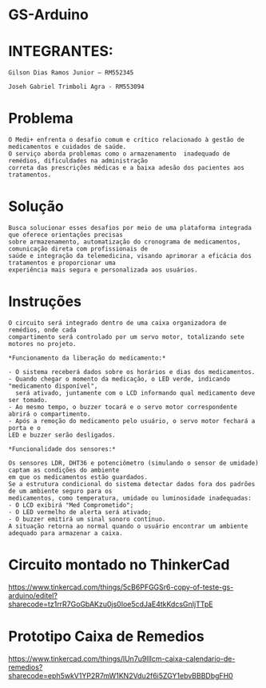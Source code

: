 # GS-Arduino
# INTEGRANTES:

    Gilson Dias Ramos Junior – RM552345 

    Joseh Gabriel Trimboli Agra - RM553094

# Problema

    O Medi+ enfrenta o desafio comum e crítico relacionado à gestão de medicamentos e cuidados de saúde. 
    O serviço aborda problemas como o armazenamento  inadequado de remédios, dificuldades na administração 
    correta das prescrições médicas e a baixa adesão dos pacientes aos tratamentos. 

# Solução

    Busca solucionar esses desafios por meio de uma plataforma integrada que oferece orientações precisas 
    sobre armazenamento, automatização do cronograma de medicamentos, comunicação direta com profissionais de 
    saúde e integração da telemedicina, visando aprimorar a eficácia dos tratamentos e proporcionar uma
    experiência mais segura e personalizada aos usuários.

# Instruções

    O circuito será integrado dentro de uma caixa organizadora de remédios, onde cada 
    compartimento será controlado por um servo motor, totalizando sete motores no projeto.
 
    *Funcionamento da liberação do medicamento:*
 
    - O sistema receberá dados sobre os horários e dias dos medicamentos.
    - Quando chegar o momento da medicação, o LED verde, indicando "medicamento disponível",
      será ativado, juntamente com o LCD informando qual medicamento deve ser tomado.
    - Ao mesmo tempo, o buzzer tocará e o servo motor correspondente abrirá o compartimento.
    - Após a remoção do medicamento pelo usuário, o servo motor fechará a porta e o 
    LED e buzzer serão desligados.
 
    *Funcionalidade dos sensores:*
     
    Os sensores LDR, DHT36 e potenciômetro (simulando o sensor de umidade) captam as condições do ambiente 
    em que os medicamentos estão guardados.
    Se a estrutura condicional do sistema detectar dados fora dos padrões de um ambiente seguro para os 
    medicamentos, como temperatura, umidade ou luminosidade inadequadas:
    - O LCD exibirá "Med Comprometido";
    - O LED vermelho de alerta será ativado;
    - O buzzer emitirá um sinal sonoro contínuo.
    A situação retorna ao normal quando o usuário encontrar um ambiente adequado para armazenar a caixa.

# Circuito montado no ThinkerCad

https://www.tinkercad.com/things/5cB6PFGGSr6-copy-of-teste-gs-arduino/editel?sharecode=tz1rrR7GoGbAKzu0js0Ioe5cdJaE4tkKdcsGnIjTTpE

# Prototipo Caixa de Remedios
https://www.tinkercad.com/things/lUn7u9llIcm-caixa-calendario-de-remedios?sharecode=eph5wkV1YP2R7mW1KN2Vdu2f6i5ZGY1ebvBBBDbgFH0


